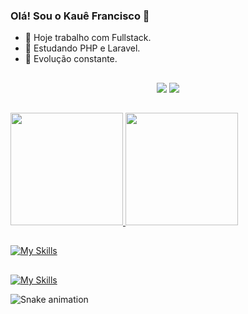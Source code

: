 ### Olá! Sou o Kauê Francisco 👋

- 🔭 Hoje trabalho com Fullstack.
- 🌱 Estudando PHP e Laravel.
- 💪 Evolução constante.

##

<div align="center">
<a href="mailto:kaue_francisco70@hotmail.com"><img src="https://img.shields.io/badge/Microsoft_Outlook-0078D4?style=for-the-badge&logo=microsoft-outlook&logoColor=white" target="_blank"></a>
<a href="https://www.linkedin.com/in/kauê-francisco-21a192168/"><img src="https://img.shields.io/badge/LinkedIn-0077B5?style=for-the-badge&logo=linkedin&logoColor=white" target="_blank"></a>
</div>

##

<div>
<a href="https://github.com/kaue-f">
<img height="180em" src="https://github-readme-stats.vercel.app/api?username=kaue-f&show_icons=true&theme=radical&include_all_commits=true&count_private=true"/>
<img height="180em" src="https://github-readme-stats.vercel.app/api/top-langs/?username=kaue-f&layout=compact&langs_count=7&theme=radical"/>
</div>

##
[![My Skills](https://skillicons.dev/icons?i=js,php,py,html,git,mysql)](https://skillicons.dev)
##
[![My Skills](https://skillicons.dev/icons?i=bootstrap,css,laravel,tailwind)](https://skillicons.dev)


![Snake animation](https://github.com/kaue-f/kaue-f/blob/output/github-contribution-grid-snake.svg)
